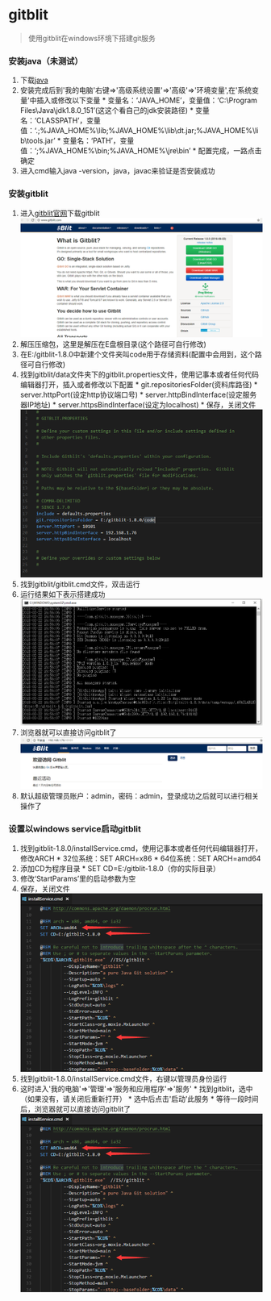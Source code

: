 # gitblit

> 使用gitblit在windows环境下搭建git服务
### 安装java（未测试）
  1. 下载[java](http://www.java.com/zh_CN/)
  2. 安装完成后到'我的电脑'右键=>'高级系统设置'=>'高级'=>'环境变量',在'系统变量'中插入或修改以下变量
    * 变量名：‘JAVA_HOME’，变量值：‘C:\Program Files\Java\jdk1.8.0_151’(这这个看自己的jdk安装路径)
    * 变量名：‘CLASSPATH’，变量值：‘.;%JAVA_HOME%\lib;%JAVA_HOME%\lib\dt.jar;%JAVA_HOME%\lib\tools.jar’
    * 变量名：‘PATH’，变量值：‘;%JAVA_HOME%\bin;%JAVA_HOME%\jre\bin’
    * 配置完成，一路点击确定
  3. 进入cmd输入java -version，java，javac来验证是否安装成功
### 安装gitblit
  1. 进入[gitblit官网](http://www.gitblit.com/)下载gitblit
  ![image](/images/gitblit.png)
  2. 解压压缩包，这里是解压在E盘根目录(这个路径可自行修改)
  3. 在E:/gitblit-1.8.0中新建个文件夹叫code用于存储资料(配置中会用到，这个路径可自行修改)
  4. 找到gitblit/data文件夹下的gitblit.properties文件，使用记事本或者任何代码编辑器打开，插入或者修改以下配置
    * git.repositoriesFolder(资料库路径)
    * server.httpPort(设定http协议端口号)
    * server.httpBindInterface(设定服务器IP地址)
    * server.httpsBindInterface(设定为localhost)
    * 保存，关闭文件<br />
  ![image](/images/config.png)
  5. 找到gitblit/gitblit.cmd文件，双击运行
  6. 运行结果如下表示搭建成功
  ![image](/images/success1.png)
  7. 浏览器就可以直接访问gitblit了
  ![image](/images/success2.png)
  8. 默认超级管理员账户：admin，密码：admin，登录成功之后就可以进行相关操作了
### 设置以windows service启动gitblit
  1. 找到gitblit-1.8.0/installService.cmd，使用记事本或者任何代码编辑器打开，修改ARCH
    * 32位系统：SET ARCH=x86
    * 64位系统：SET ARCH=amd64
  2. 添加CD为程序目录
    * SET CD=E:/gitblit-1.8.0（你的实际目录）
  3. 修改‘StartParams’里的启动参数为空
  4. 保存，关闭文件
  ![image](/images/windows-service-config.png)
  5. 找到gitblit-1.8.0/installService.cmd文件，右键以管理员身份运行
  6. 这时进入'我的电脑'=>'管理'=>'服务和应用程序'=>'服务'
    * 找到gitblit，选中（如果没有，请关闭后重新打开）
    * 选中后点击'启动'此服务
    * 等待一段时间后，浏览器就可以直接访问gitblit了<br />
  ![image](/images/windows-service-config.png)